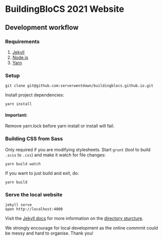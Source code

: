 
# BuildingBloCS 2021 Website

## Development workflow

### Requirements

1. [Jekyll](https://jekyllrb.com/docs/installation/)
2. [Node.js](https://nodejs.org/)
3. [Yarn](https://yarnpkg.com/)

### Setup

```
git clone git@github.com:serverwentdown/buildingblocs.github.io.git
```

Install project dependencies:

```
yarn install
```

#### **Important**: 

Remove yarn.lock before yarn install or install will fail. 

### Building CSS from Sass

Only required if you are modifying stylesheets. Start `grunt` (tool to build `.scss` to `.css`) and make it watch for file changes:

```
yarn build watch
```

If you want to just build and exit, do:

```
yarn build
```

### Serve the local website

```
jekyll serve
open http://localhost:4000
```

Visit the [Jekyll docs](https://jekyllrb.com/docs/) for more information on the [directory sturcture](https://jekyllrb.com/docs/structure/).

We strongly encourage for local development as the online commmit could be messy and hard to organise. Thank you!
